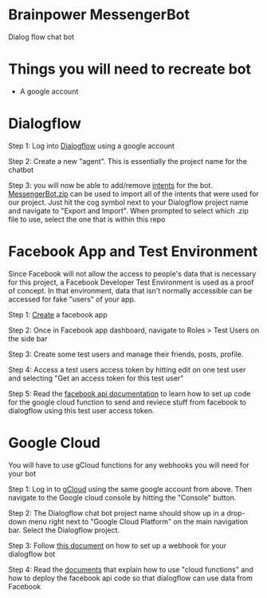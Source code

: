 # Brainpower MessengerBot
Dialog flow chat bot

# Things you will need to recreate bot
- A google account

# Dialogflow

Step 1: Log into [Dialogflow](https://dialogflow.com/) using a google account

Step 2: Create a new "agent". This is essentially the project name for the chatbot

Step 3: you will now be able to add/remove [intents](https://dialogflow.com/docs/intents "Dialogflow Intent Documentation") for the bot. [MessengerBot.zip](https://github.com/brainpowerbot/BrainpowerMessengerBot/blob/master/MessengerBot.zip) can be used to import all of the intents that were used for our project. Just hit the cog symbol next to your Dialogflow project name and navigate to "Export and Import". When prompted to select which .zip file to use, select the one that is within this repo

# Facebook App and Test Environment

Since Facebook will not allow the access to people's data that is necessary for this project, a Facebook Developer Test Environment is used as a proof of concept. In that environment, data that isn't normally accessible can be accessed for fake "users" of your app.

Step 1: [Create](https://developers.facebook.com/) a facebook app

Step 2: Once in Facebook app dashboard, navigate to Roles > Test Users on the side bar

Step 3: Create some test users and manage their friends, posts, profile.

Step 4: Access a test users access token by hitting edit on one test user and selecting "Get an access token for this test user"

Step 5: Read the [facebook api documentation](https://developers.facebook.com/docs/) to learn how to set up code for the google cloud function to send and reviece stuff from facebook to dialogflow using this test user access token.

# Google Cloud

You will have to use gCloud functions for any webhooks you will need for your bot

Step 1: Log in to [gCloud](https://cloud.google.com/) using the same google account from above. Then navigate to the Google cloud console by hitting the "Console" button.

Step 2: The Dialogflow chat bot project name should show up in a drop-down menu right next to "Google Cloud Platform" on the main navigation bar. Select the Dialogflow project.

Step 3: Follow [this document](https://dialogflow.com/docs/getting-started/basic-fulfillment-conversation) on how to set up a webhook for your dialogflow bot

Step 4: Read the [documents](https://cloud.google.com/functions/docs/) that explain how to use "cloud functions" and how to deploy the facebook api code so that dialogflow can use data from Facebook
